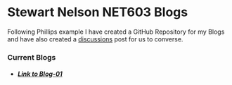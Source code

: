 # Stewart Nelson NET603 Blogs

Following Phillips example I have created a GitHub Repository for my Blogs and have also created a [discussions](https://github.com/StewartNZ/NET603-Blogs/discussions/1) post for us to converse.

### Current Blogs
- ##### [Link to Blog-01](https://github.com/StewartNZ/NET603-Blogs/blob/main/Blogs/Blog-01.md)
